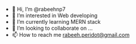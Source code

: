 - 👋 Hi, I’m @rabeehnp7
- 👀 I’m interested in Web developing
- 🌱 I’m currently learning MERN stack
- 💞️ I’m looking to collaborate on ...
- 📫 How to reach me rabeeh.peridot@gmail.com

<!---
rabeehnp7/rabeehnp7 is a ✨ special ✨ repository because its `README.md` (this file) appears on your GitHub profile.
You can click the Preview link to take a look at your changes.
--->
